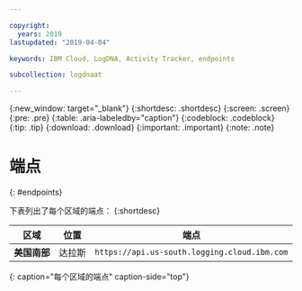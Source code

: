 ```yaml
---

copyright:
  years: 2019
lastupdated: "2019-04-04"

keywords: IBM Cloud, LogDNA, Activity Tracker, endpoints

subcollection: logdnaat

---
```


{:new_window: target="_blank"}
{:shortdesc: .shortdesc}
{:screen: .screen}
{:pre: .pre}
{:table: .aria-labeledby="caption"}
{:codeblock: .codeblock}
{:tip: .tip}
{:download: .download}
{:important: .important}
{:note: .note}

# 端点
{: #endpoints}

下表列出了每个区域的端点：
{:shortdesc}


| 区域                | 位置  |  端点                                          |
|-----------------------|-----------|----------------------------------------------------|
| **美国南部**          | 达拉斯    | `https://api.us-south.logging.cloud.ibm.com`       |
{: caption="每个区域的端点" caption-side="top"} 
